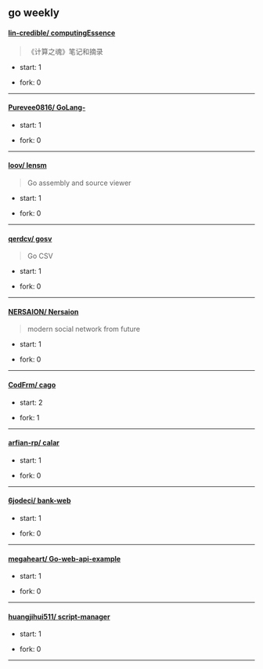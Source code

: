 ## go weekly

#### [lin-credible/ computingEssence](https://github.com/lin-credible/computingEssence)
>  《计算之魂》笔记和摘录
+ start: 1
+ fork: 0
---
#### [Purevee0816/ GoLang-](https://github.com/Purevee0816/GoLang-)
>  
+ start: 1
+ fork: 0
---
#### [loov/ lensm](https://github.com/loov/lensm)
>  Go assembly and source viewer
+ start: 1
+ fork: 0
---
#### [qerdcv/ gosv](https://github.com/qerdcv/gosv)
>  Go CSV
+ start: 1
+ fork: 0
---
#### [NERSAION/ Nersaion](https://github.com/NERSAION/Nersaion)
>  modern social network from future 
+ start: 1
+ fork: 0
---
#### [CodFrm/ cago](https://github.com/CodFrm/cago)
>  
+ start: 2
+ fork: 1
---
#### [arfian-rp/ calar](https://github.com/arfian-rp/calar)
>  
+ start: 1
+ fork: 0
---
#### [6jodeci/ bank-web](https://github.com/6jodeci/bank-web)
>  
+ start: 1
+ fork: 0
---
#### [megaheart/ Go-web-api-example](https://github.com/megaheart/Go-web-api-example)
>  
+ start: 1
+ fork: 0
---
#### [huangjihui511/ script-manager](https://github.com/huangjihui511/script-manager)
>  
+ start: 1
+ fork: 0
---